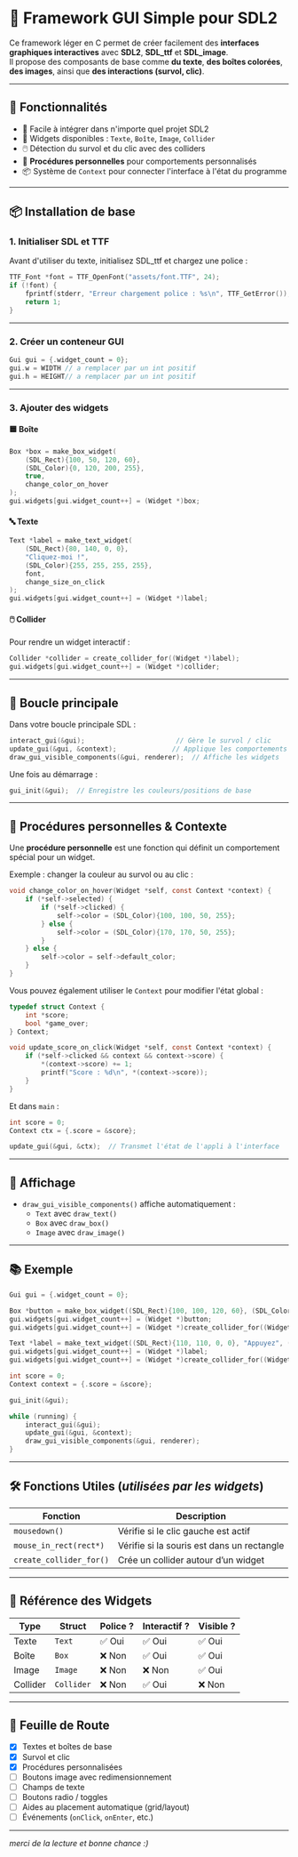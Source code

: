 
# 🧱 Framework GUI Simple pour SDL2

Ce framework léger en C permet de créer facilement des **interfaces graphiques interactives** avec **SDL2**, **SDL_ttf** et **SDL_image**.  
Il propose des composants de base comme **du texte**, **des boîtes colorées**, **des images**, ainsi que **des interactions (survol, clic)**.

---

## 🔧 Fonctionnalités

- 🚀 Facile à intégrer dans n'importe quel projet SDL2
- 🧱 Widgets disponibles : `Texte`, `Boîte`, `Image`, `Collider`
- 🖱️ Détection du survol et du clic avec des colliders
- 🧠 **Procédures personnelles** pour comportements personnalisés
- 📦 Système de `Context` pour connecter l'interface à l'état du programme

---

## 📦 Installation de base

### 1. Initialiser SDL et TTF

Avant d'utiliser du texte, initialisez SDL_ttf et chargez une police :

```c
TTF_Font *font = TTF_OpenFont("assets/font.TTF", 24);
if (!font) {
    fprintf(stderr, "Erreur chargement police : %s\n", TTF_GetError());
    return 1;
}
```

---

### 2. Créer un conteneur GUI

```c
Gui gui = {.widget_count = 0};
gui.w = WIDTH // a remplacer par un int positif
gui.h = HEIGHT// a remplacer par un int positif
```

---

### 3. Ajouter des widgets

#### 🟦 Boîte

```c
Box *box = make_box_widget(
    (SDL_Rect){100, 50, 120, 60},
    (SDL_Color){0, 120, 200, 255},
    true,
    change_color_on_hover
);
gui.widgets[gui.widget_count++] = (Widget *)box;
```

#### 🔤 Texte

```c
Text *label = make_text_widget(
    (SDL_Rect){80, 140, 0, 0},
    "Cliquez-moi !",
    (SDL_Color){255, 255, 255, 255},
    font,
    change_size_on_click
);
gui.widgets[gui.widget_count++] = (Widget *)label;
```

#### 🖱️ Collider

Pour rendre un widget interactif :

```c
Collider *collider = create_collider_for((Widget *)label);
gui.widgets[gui.widget_count++] = (Widget *)collider;
```

---

## 🔁 Boucle principale

Dans votre boucle principale SDL :

```c
interact_gui(&gui);                       // Gère le survol / clic
update_gui(&gui, &context);              // Applique les comportements
draw_gui_visible_components(&gui, renderer);  // Affiche les widgets
```

Une fois au démarrage :

```c
gui_init(&gui);  // Enregistre les couleurs/positions de base
```

---

## 🧠 Procédures personnelles & Contexte

Une **procédure personnelle** est une fonction qui définit un comportement spécial pour un widget.

Exemple : changer la couleur au survol ou au clic :

```c
void change_color_on_hover(Widget *self, const Context *context) {
    if (*self->selected) {
        if (*self->clicked) {
            self->color = (SDL_Color){100, 100, 50, 255};
        } else {
            self->color = (SDL_Color){170, 170, 50, 255};
        }
    } else {
        self->color = self->default_color;
    }
}
```

Vous pouvez également utiliser le `Context` pour modifier l'état global :

```c
typedef struct Context {
    int *score;
    bool *game_over;
} Context;

void update_score_on_click(Widget *self, const Context *context) {
    if (*self->clicked && context && context->score) {
        *(context->score) += 1;
        printf("Score : %d\n", *(context->score));
    }
}
```

Et dans `main` :

```c
int score = 0;
Context ctx = {.score = &score};

update_gui(&gui, &ctx);  // Transmet l'état de l'appli à l'interface
```

---

## 🎨 Affichage

- `draw_gui_visible_components()` affiche automatiquement :
  - `Text` avec `draw_text()`
  - `Box` avec `draw_box()`
  - `Image` avec `draw_image()`

---

## 📚 Exemple

```c
Gui gui = {.widget_count = 0};

Box *button = make_box_widget((SDL_Rect){100, 100, 120, 60}, (SDL_Color){100, 50, 200, 255}, true, change_color_on_hover);
gui.widgets[gui.widget_count++] = (Widget *)button;
gui.widgets[gui.widget_count++] = (Widget *)create_collider_for((Widget *)button);

Text *label = make_text_widget((SDL_Rect){110, 110, 0, 0}, "Appuyez", (SDL_Color){255, 255, 255, 255}, font, update_score_on_click);
gui.widgets[gui.widget_count++] = (Widget *)label;
gui.widgets[gui.widget_count++] = (Widget *)create_collider_for((Widget *)label);

int score = 0;
Context context = {.score = &score};

gui_init(&gui);

while (running) {
    interact_gui(&gui);
    update_gui(&gui, &context);
    draw_gui_visible_components(&gui, renderer);
}
```

---

## 🛠 Fonctions Utiles (*utilisées par les widgets*)

| Fonction                | Description                                  |
|-------------------------|----------------------------------------------|
| `mousedown()`           | Vérifie si le clic gauche est actif          |
| `mouse_in_rect(rect*)`  | Vérifie si la souris est dans un rectangle   |
| `create_collider_for()` | Crée un collider autour d’un widget          |

---

## 🧩 Référence des Widgets

| Type     | Struct     | Police ? | Interactif ? | Visible ? |
|----------|------------|----------|--------------|-----------|
| Texte    | `Text`     | ✅ Oui    | ✅ Oui        | ✅ Oui     |
| Boîte    | `Box`      | ❌ Non    | ✅ Oui        | ✅ Oui     |
| Image    | `Image`    | ❌ Non    | ❌ Non        | ✅ Oui     |
| Collider | `Collider` | ❌ Non    | ✅ Oui        | ❌ Non     |

---

## 📅 Feuille de Route

- [x] Textes et boîtes de base
- [x] Survol et clic
- [x] Procédures personnalisées
- [ ] Boutons image avec redimensionnement
- [ ] Champs de texte
- [ ] Boutons radio / toggles
- [ ] Aides au placement automatique (grid/layout)
- [ ] Événements (`onClick`, `onEnter`, etc.)

---

*merci de la lecture et bonne chance :)*
